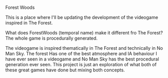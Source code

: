 Forest Woods

This is a place where I'll be updating the development of the videogame inspired in The Forest.

What does ForestWoods (temporal name) make it different fro The Forest? The whole game is procedurally generated.

The videogame is inspired thematically in The Forest and technically in No Man Sky. The forest Has one of the best atmosphere
and IA behaviour I have ever seen in a videogame and No Man Sky has the best procedural generation ever seen. This project
is just an exploration of what both of these great games have done but mixing both concepts.
